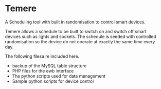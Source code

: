 # Temere
A Scheduling tool with built in randomisation to control smart devices.

Temere allows a schedule to be built to switch on and switch off smart devices such as lights and sockets.  The schedule is seeded with controlled randomisation so the device do not operate at exactly the same time every day.

The following filesa re included here.
- backup of the MySQL table structure
- PHP files for the ewb interface
- The python scripts used for data management
- Sample python scripts for device control
  
